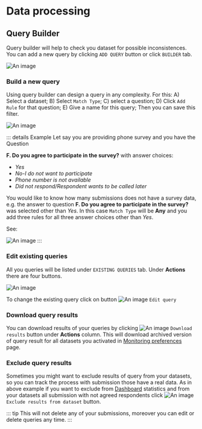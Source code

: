 # Data processing

## Query Builder

Query builder will help to check you dataset for possible inconsistences. You can add a new query by clicking `ADD QUERY` button or click `BUILDER` tab.

![An image](/images/s13_qb.jpg)

### Build a new query

Using query builder can design a query in any complexity. For this:
A) Select a dataset;
B) Select `Match Type`;
C) select a question;
D) Click `Add Rule` for that question;
E) Give a name for this query;
Then you can save this filter.

![An image](/images/s13_qb_add.jpg)

::: details Example
Let say you are providing phone survey and you have the Question 

**F. Do you agree to participate in the survey?** with answer choices:
* *Yes*
* *No-I do not want to participate*
* *Phone number is not available*
* *Did not respond/Respondent wants to be called later*

You would like to know how many submissions does not have a survey data, e.g. the answer to question **F. Do you agree to participate in the survey?** was selected other than *Yes*. In this case `Match Type` will be **Any** and you add three rules for all three answer choices other than *Yes*.

See: 

![An image](/images/s13_qb_build.jpg)
:::

### Edit existing queries

All you queries will be listed under `EXISTING QUERIES` tab. Under **Actions** there are four buttons. 

![An image](/images/s13_qb_queries.jpg)

To change the existing query click on button ![An image](/images/btn_pencil.png) `Edit query`

### Download query results

You can download results of your queries by clicking ![An image](/images/btn_download.png) `Download results` button under **Actions** column. This will download archived version of query result for all datasets you activated in [Monitoring preferences](/guide/07-preferences.md#types-of-dataset) page.

### Exclude query results

Sometimes you might want to exclude results of query from your datasets, so you can track the process with submission those have a real data. As in above example if you want to exclude from [Dashboard](/guide/09-dashboard.md) statistics and from your datasets all submission with not agreed respondents click ![An image](/images/btn_exclude.png) `Exclude results from dataset` button. 

::: tip
This will not delete any of your submissions, moreover you can edit or delete queries any time.
:::